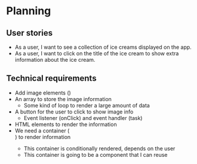 # Planning

## User stories

- As a user, I want to see a collection of ice creams displayed on the app.
- As a user, I want to click on the title of the ice cream to show extra information about the ice cream.

## Technical requirements

- Add image elements (<img>)
- An array to store the image information
  - Some kind of loop to render a large amount of data
- A button for the user to click to show image info
  - Event listener (onClick) and event handler (task)
- HTML elements to render the information
- We need a container (<div>) to render information
  - This container is conditionally rendered, depends on the user
  - This container is going to be a component that I can reuse
